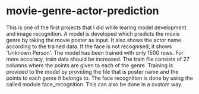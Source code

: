 # movie-genre-actor-prediction
This is one of the first projects that I did while learing model development and image recognition. A model is developed which predicts the movie genre by taking the movie poster as input. It also shows the actor name according to the trained data. If the face is not recognised, it shows 'Unknown Person'.
The model has been trained with only 1500 rows. For more accuracy, train data should be increased. The train file consists of 27 columns where the points are given to each of the genre. Training is provided to the model by providing the file that is poster name and the points to each genre it belongs to. The face recognition is done by using the called module face_recognition. This can also be done in a custom way.
